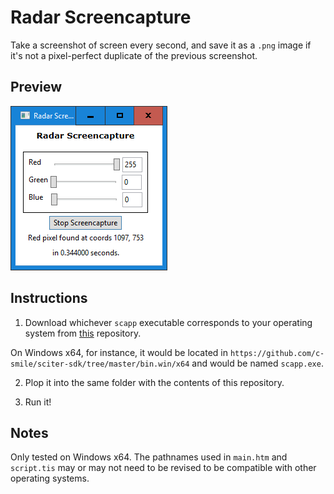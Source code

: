 # Radar Screencapture

Take a screenshot of screen every second, and save it as a `.png` image if it's not a pixel-perfect duplicate of the previous screenshot.

## Preview

![preview](preview.png)

## Instructions

1. Download whichever `scapp` executable corresponds to your operating system from [this](https://github.com/c-smile/sciter-sdk) repository.

On Windows x64, for instance, it would be located in `https://github.com/c-smile/sciter-sdk/tree/master/bin.win/x64` and would be named `scapp.exe`.

2. Plop it into the same folder with the contents of this repository.

3. Run it!

## Notes

Only tested on Windows x64.  The pathnames used in `main.htm` and `script.tis` may or may not need to be revised to be compatible with other operating systems.